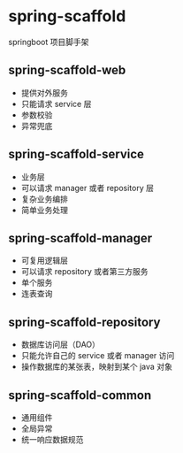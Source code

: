 # spring-scaffold
springboot 项目脚手架

## spring-scaffold-web
- 提供对外服务
- 只能请求 service 层
- 参数校验
- 异常兜底

## spring-scaffold-service
- 业务层
- 可以请求 manager 或者 repository 层
- 复杂业务编排
- 简单业务处理

## spring-scaffold-manager
- 可复用逻辑层
- 可以请求 repository 或者第三方服务 
- 单个服务
- 连表查询

## spring-scaffold-repository
- 数据库访问层（DAO）
- 只能允许自己的 service 或者 manager 访问
- 操作数据库的某张表，映射到某个 java 对象

## spring-scaffold-common
- 通用组件
- 全局异常
- 统一响应数据规范